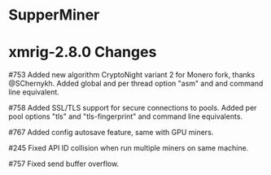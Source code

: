 # SupperMiner

# xmrig-2.8.0 Changes

#753 Added new algorithm CryptoNight variant 2 for Monero fork, thanks @SChernykh.
Added global and per thread option "asm" and and command line equivalent.

#758 Added SSL/TLS support for secure connections to pools.
Added per pool options "tls" and "tls-fingerprint" and command line equivalents.

#767 Added config autosave feature, same with GPU miners.

#245 Fixed API ID collision when run multiple miners on same machine.

#757 Fixed send buffer overflow.
